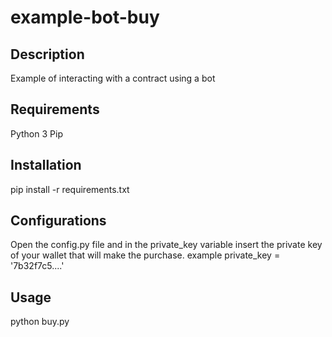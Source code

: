 # example-bot-buy

## Description
Example of interacting with a contract using a bot

## Requirements
Python 3
Pip

## Installation
pip install -r requirements.txt

## Configurations
Open the config.py file and in the private_key variable insert the private key of your wallet that will make the purchase. example private_key = '7b32f7c5....'

## Usage
python buy.py
